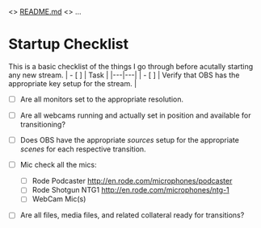 <> [README.md](README.md) <> ...

# Startup Checklist

This is a basic checklist of the things I go through before acutally starting any new stream.
| - [ ] | Task |
|---|---|
| - [ ] | Verify that OBS has the appropriate key setup for the stream. |
 - [ ] Are all monitors set to the appropriate resolution.
 - [ ] Are all webcams running and actually set in position and available for transitioning?
 - [ ] Does OBS have the appropriate *sources* setup for the appropriate *scenes* for each respective transition.
 - [ ] Mic check all the mics:
    - [ ] Rode Podcaster http://en.rode.com/microphones/podcaster
    - [ ] Rode Shotgun NTG1 http://en.rode.com/microphones/ntg-1
    - [ ] WebCam Mic(s)
 - [ ] Are all files, media files, and related collateral ready for transitions?

